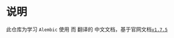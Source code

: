 # 说明

此仓库为学习 `Alembic` 使用 而 翻译的 中文文档，基于官网文档[`v1.7.5`](https://alembic.sqlalchemy.org/en/latest/index.html)
